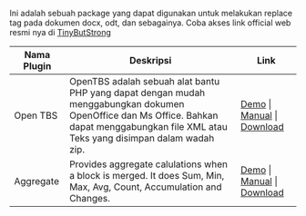 Ini adalah sebuah package yang dapat digunakan untuk melakukan replace tag pada dokumen docx, odt, dan sebagainya. Coba akses link official web resmi nya di [TinyButStrong](https://www.tinybutstrong.com/plugins.php?plug=tbszip)

| Nama Plugin | Deskripsi                                                                                                                                                                                 | Link                                                                                                                                                                                                                                                         |
| ----------- | ----------------------------------------------------------------------------------------------------------------------------------------------------------------------------------------- | ------------------------------------------------------------------------------------------------------------------------------------------------------------------------------------------------------------------------------------------------------------ |
| Open TBS    | OpenTBS adalah sebuah alat bantu PHP yang dapat dengan mudah menggabungkan dokumen OpenOffice dan Ms Office. Bahkan dapat menggabungkan file XML atau Teks yang disimpan dalam wadah zip. | [Demo](https://www.tinybutstrong.com/plugins/opentbs/demo/demo.html) \| [Manual](https://www.tinybutstrong.com/plugins/opentbs/tbs_plugin_opentbs.html) \| [Download](https://www.tinybutstrong.com/download/download.php?file=tbs_plugin_opentbs.zip&sid=2) |
| Aggregate   | Provides aggregate calulations when a block is merged. It does Sum, Min, Max, Avg, Count, Accumulation and Changes.                                                                       | [Demo](https://www.tinybutstrong.com/plugins/opentbs/demo/demo.html) \| [Manual](https://www.tinybutstrong.com/plugins/opentbs/tbs_plugin_opentbs.html) \| [Download](https://www.tinybutstrong.com/download/download.php?file=tbs_plugin_opentbs.zip&sid=2) |
